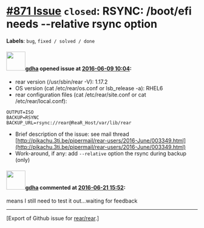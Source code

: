[\#871 Issue](https://github.com/rear/rear/issues/871) `closed`: RSYNC: /boot/efi needs --relative rsync option
===============================================================================================================

**Labels**: `bug`, `fixed / solved / done`

#### <img src="https://avatars.githubusercontent.com/u/888633?u=cdaeb31efcc0048d3619651aa18dd4b76e636b21&v=4" width="50">[gdha](https://github.com/gdha) opened issue at [2016-06-09 10:04](https://github.com/rear/rear/issues/871):

-   rear version (/usr/sbin/rear -V): 1.17.2
-   OS version (cat /etc/rear/os.conf or lsb\_release -a): RHEL6
-   rear configuration files (cat /etc/rear/site.conf or cat
    /etc/rear/local.conf):

<!-- -->

    OUTPUT=ISO
    BACKUP=RSYNC
    BACKUP_URL=rsync://rear@ReaR_Host/var/lib/rear

-   Brief description of the issue: see mail thread
    [http://pikachu.3ti.be/pipermail/rear-users/2016-June/003349.html](http://pikachu.3ti.be/pipermail/rear-users/2016-June/003349.html)
-   Work-around, if any: add `--relative` option the rsync during backup
    (only)

#### <img src="https://avatars.githubusercontent.com/u/888633?u=cdaeb31efcc0048d3619651aa18dd4b76e636b21&v=4" width="50">[gdha](https://github.com/gdha) commented at [2016-06-21 15:52](https://github.com/rear/rear/issues/871#issuecomment-227484585):

means I still need to test it out...waiting for feedback

------------------------------------------------------------------------

\[Export of Github issue for
[rear/rear](https://github.com/rear/rear).\]
